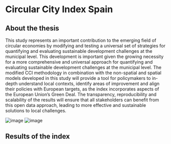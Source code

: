 # Circular City Index Spain

## About the thesis

This study represents an important contribution to the emerging field of circular economies by modifying and testing a universal set of strategies for quantifying and evaluating sustainable development challenges at the municipal level. This development is important given the growing necessity for a more comprehensive and universal approach for quantifying and evaluating sustainable development challenges at the municipal level. The modified CCI methodology in combination with the non-spatial and spatial models developed in this study will provide a tool for policymakers to in-depth understand local contexts, identify areas of improvement and align their policies with European targets, as the index incorporates aspects of the European Union’s Green Deal. The transparency, reproducibility and scalability of the results will ensure that all stakeholders can benefit from this open data approach, leading to more effective and sustainable solutions to local challenges. 

![image](https://user-images.githubusercontent.com/94464752/222642905-174f695b-26ca-4a77-b1ea-ebc7d6bbda57.png)
![image](https://user-images.githubusercontent.com/94464752/222643005-85dd9ab6-22c4-46b7-8959-5901666b6cd5.png)

## Results of the index



